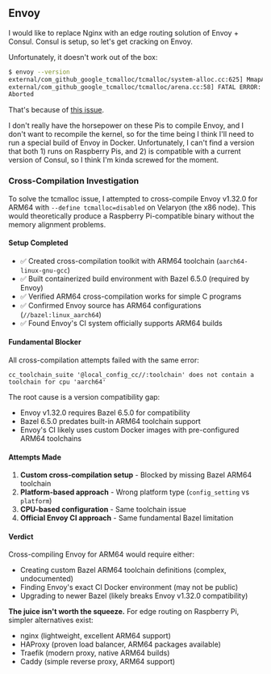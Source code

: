 ## Envoy

I would like to replace Nginx with an edge routing solution of Envoy + Consul. Consul is setup, so let's get cracking on Envoy.

Unfortunately, it doesn't work out of the box:

```bash
$ envoy --version
external/com_github_google_tcmalloc/tcmalloc/system-alloc.cc:625] MmapAligned() failed - unable to allocate with tag (hint, size, alignment) - is something limiting address placement? 0x17f840000000 1073741824 1073741824 @ 0x5560994c54 0x5560990f40 0x5560990830 0x5560971b6c 0x556098de00 0x556098dbd0 0x5560966e60 0x55608964ec 0x556089314c 0x556095e340 0x7fa24a77fc
external/com_github_google_tcmalloc/tcmalloc/arena.cc:58] FATAL ERROR: Out of memory trying to allocate internal tcmalloc data (bytes, object-size); is something preventing mmap from succeeding (sandbox, VSS limitations)? 131072 632 @ 0x5560994fb8 0x5560971bfc 0x556098de00 0x556098dbd0 0x5560966e60 0x55608964ec 0x556089314c 0x556095e340 0x7fa24a77fc
Aborted
```

That's because of [this issue](https://github.com/envoyproxy/envoy/issues/23339).

I don't really have the horsepower on these Pis to compile Envoy, and I don't want to recompile the kernel, so for the time being I think I'll need to run a special build of Envoy in Docker. Unfortunately, I can't find a version that both 1) runs on Raspberry Pis, and 2) is compatible with a current version of Consul, so I think I'm kinda screwed for the moment.

### Cross-Compilation Investigation

To solve the tcmalloc issue, I attempted to cross-compile Envoy v1.32.0 for ARM64 with `--define tcmalloc=disabled` on Velaryon (the x86 node). This would theoretically produce a Raspberry Pi-compatible binary without the memory alignment problems.

#### Setup Completed
- ✅ Created cross-compilation toolkit with ARM64 toolchain (`aarch64-linux-gnu-gcc`)
- ✅ Built containerized build environment with Bazel 6.5.0 (required by Envoy)
- ✅ Verified ARM64 cross-compilation works for simple C programs
- ✅ Confirmed Envoy source has ARM64 configurations (`//bazel:linux_aarch64`)
- ✅ Found Envoy's CI system officially supports ARM64 builds

#### Fundamental Blocker
All cross-compilation attempts failed with the same error:
```
cc_toolchain_suite '@local_config_cc//:toolchain' does not contain a toolchain for cpu 'aarch64'
```

The root cause is a version compatibility gap:
- Envoy v1.32.0 requires Bazel 6.5.0 for compatibility
- Bazel 6.5.0 predates built-in ARM64 toolchain support
- Envoy's CI likely uses custom Docker images with pre-configured ARM64 toolchains

#### Attempts Made
1. **Custom cross-compilation setup** - Blocked by missing Bazel ARM64 toolchain
2. **Platform-based approach** - Wrong platform type (`config_setting` vs `platform`)
3. **CPU-based configuration** - Same toolchain issue
4. **Official Envoy CI approach** - Same fundamental Bazel limitation

#### Verdict
Cross-compiling Envoy for ARM64 would require either:
- Creating custom Bazel ARM64 toolchain definitions (complex, undocumented)
- Finding Envoy's exact CI Docker environment (may not be public)
- Upgrading to newer Bazel (likely breaks Envoy v1.32.0 compatibility)

**The juice isn't worth the squeeze.** For edge routing on Raspberry Pi, simpler alternatives exist:
- nginx (lightweight, excellent ARM64 support)
- HAProxy (proven load balancer, ARM64 packages available)
- Traefik (modern proxy, native ARM64 builds)
- Caddy (simple reverse proxy, ARM64 support)
